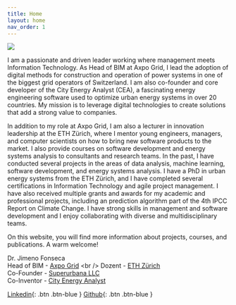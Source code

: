 ```yaml
---
title: Home
layout: home
nav_order: 1
---
```


![](../../assets/images/portrait.jpeg)

I am a passionate and driven leader working where management meets Information Technology. As Head of BIM at Axpo Grid, I lead the adoption of digital methods for construction and operation of power systems in one of the biggest grid operators of Switzerland. I am also co-founder and core developer of the City Energy Analyst (CEA), a fascinating energy engineering software used to optimize urban energy systems in over 20 countries. My mission is to leverage digital technologies to create solutions that add a strong value to companies.

In addition to my role at Axpo Grid, I am also a lecturer in innovation leadership at the ETH Zürich, where I mentor young engineers, managers, and computer scientists on how to bring new software products to the market. I also provide courses on software development and energy systems analysis to consultants and research teams. In the past, I have conducted several projects in the areas of data analysis, machine learning, software development, and energy systems analysis. I have a PhD in urban energy systems from the ETH Zürich, and I have completed several certifications in Information Technology and agile project management. I have also received multiple grants and awards for my academic and professional projects, including an prediction algorithm part of the 4th IPCC Report on Climate Change. I have strong skills in management and software development and I enjoy collaborating with diverse and multidisciplinary teams.

On this website, you will find more information about projects, courses, and publications. A warm welcome!

Dr. Jimeno Fonseca <br />
Head of BIM - [Axpo Grid]([https://www.citzenergzanalyst.com/](https://www.axpo.com/ch/en/business/grid-services/digital-solutions-grid/building-information-modeling.html)) <br />
Dozent - [ETH Zürich](https://ethz.ch/de.html) <br />
Co-Founder - [Superurbana LLC](https://www.superurbana.com/) <br />
Co-Inventor - [City Energy Analyst](https://www.cityenergyanalyst.com/) <br />

[Linkedin](https://www.linkedin.com/in/jimenofonseca/){: .btn .btn-blue }
[Github](https://github.com/jimenofonseca){: .btn .btn-blue }
